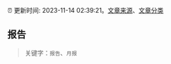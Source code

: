 :alarm_clock: 更新时间: 2023-11-14 02:39:21。[文章来源](/README.md)、[文章分类](/TAGS.md)

## 报告


> 关键字：`报告`、`月报`



